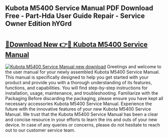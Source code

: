 ## Kubota M5400 Service Manual PDF Download Free - Part-Hda User Guide Repair - Service Owner Edition hYGrd

# <h2><a href="http://bc88229.oget.top/?id=Kubota+M5400+Service+Manual">🔗Download New 👉🔴 Kubota M5400 Service Manual</a></h2>

[![Kubota M5400 Service Manual new download](https://i.imgur.com/5g1atiW.png)](http://bc88229.oget.top/?id=Kubota+M5400+Service+Manual)
Greetings and welcome to the user manual for your newly assembled Kubota M5400 Service Manual. This manual is specifically designed to help you get started with your product and provide you with a thorough understanding of its features, functions, and capabilities. You will find step-by-step instructions for installation, usage, maintenance, and troubleshooting. Familiarize with the Packaging Before discarding the packaging, please ensure you have kept all necessary accessories Kubota M5400 Service Manual. Experience the future with the innovative features of your new Kubota M5400 Service Manual. We trust that the Kubota M5400 Service Manual has been a clear and concise resource in your efforts to learn the ins and outs of your new device. In case of any queries or concerns, please do not hesitate to reach out to our customer service team.
